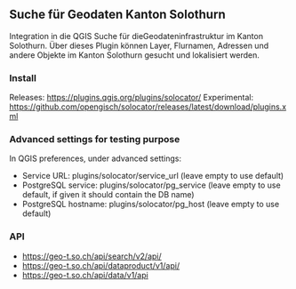 

## Suche für Geodaten Kanton Solothurn

Integration in die QGIS Suche für dieGeodateninfrastruktur im Kanton Solothurn. Über dieses Plugin können Layer, Flurnamen, Adressen und andere Objekte im Kanton Solothurn gesucht und lokalisiert werden.

### Install

Releases: https://plugins.qgis.org/plugins/solocator/
Experimental: https://github.com/opengisch/solocator/releases/latest/download/plugins.xml

### Advanced settings for testing purpose

In QGIS preferences, under advanced settings:
* Service URL: plugins/solocator/service_url (leave empty to use default)
* PostgreSQL service: plugins/solocator/pg_service (leave empty to use default, if given it should contain the DB name) 
* PostgreSQL hostname: plugins/solocator/pg_host (leave empty to use default) 

### API

* https://geo-t.so.ch/api/search/v2/api/
* https://geo-t.so.ch/api/dataproduct/v1/api/
* https://geo-t.so.ch/api/data/v1/api

